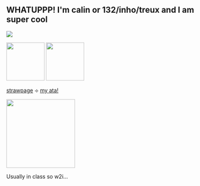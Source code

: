 ## WHATUPPP! I'm calin or 132/inho/treux and I am super cool

![](https://komarev.com/ghpvc/?username=pllayer-132&color=blue&style=flat&label=PLAYERS-STABBED&base=50&abbreviated=true)

<img src="https://64.media.tumblr.com/cf7afc875178a62853e0ee6847577fb3/15124a3e3f7e3683-f4/s100x200/6e04b4fce0c473dff2614fbb39f5bd402cb256de.gifv" width="100"/>    <img src="https://64.media.tumblr.com/06e41a82c83a209a51ef9491eeb5120f/15124a3e3f7e3683-00/s100x200/a3bb7fea4d208efc37ccf711791ce78c36a731eb.gifv" width="100"/>

[strawpage](https://calendular.straw.page/)  ⟢  [my ata!](https://calindean.atabook.org/)

<img src="https://media1.tenor.com/m/eMAQtbWpyKIAAAAC/hwang-inho-squid-games.gif" width="180"/>

Usually in class so w2i... 





  

<!--
**pllayer-132/pllayer-132** is a ✨ _special_ ✨ repository because its `README.md` (this file) appears on your GitHub profile.

Here are some ideas to get you started:

- 🔭 I’m currently working on ...
- 🌱 I’m currently learning ...
- 👯 I’m looking to collaborate on ...
- 🤔 I’m looking for help with ...
- 💬 Ask me about ...
- 📫 How to reach me: ...
- 😄 Pronouns: ...
- ⚡ Fun fact: ...
-->
